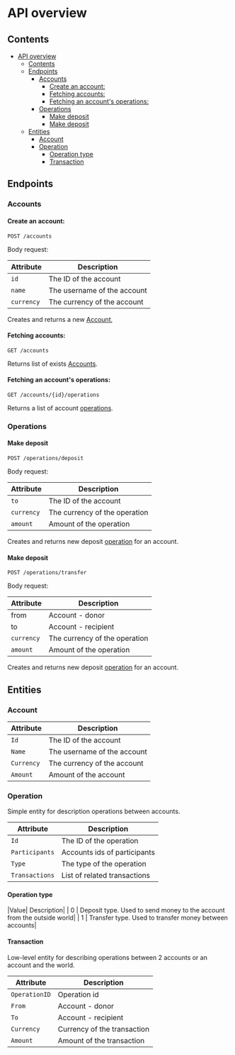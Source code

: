 API overview
============

## Contents

- [API overview](#api-overview)
  - [Contents](#contents)
  - [Endpoints](#endpoints)
    - [Accounts](#accounts)
      - [Create an account:](#create-an-account)
      - [Fetching accounts:](#fetching-accounts)
      - [Fetching an account's operations:](#fetching-an-accounts-operations)
    - [Operations](#operations)
      - [Make deposit](#make-deposit)
      - [Make deposit](#make-deposit-1)
  - [Entities](#entities)
    - [Account](#account)
    - [Operation](#operation)
      - [Operation type](#operation-type)
      - [Transaction](#transaction)




## Endpoints

### Accounts

#### Create an account:

    POST /accounts

Body request:

| Attribute  | Description                 |
| ---------- | --------------------------- |
| `id`       | The ID of the account       |
| `name`     | The username of the account |
| `currency` | The currency of the account |

Creates and returns a new [Account](#account),

#### Fetching accounts:

    GET /accounts

Returns list of exists [Accounts](#account).

#### Fetching an account's operations:

    GET /accounts/{id}/operations

Returns a list of account [operations](#operation).

### Operations

#### Make deposit

    POST /operations/deposit

Body request:

| Attribute  | Description                   |
| ---------- | ----------------------------- |
| `to`       | The ID of the account         |
| `currency` | The currency of the operation |
| `amount`   | Amount of the operation       |

Creates and returns new deposit [operation](#operation) for an account.

#### Make deposit

    POST /operations/transfer

Body request:

| Attribute  | Description                   |
| ---------- | ----------------------------- |
| from       | Account - donor               |
| to         | Account - recipient           |
| `currency` | The currency of the operation |
| `amount`   | Amount of the operation       |

Creates and returns new deposit [operation](#operation) for an account.

## Entities

### Account

| Attribute  | Description                 |
| ---------- | --------------------------- |
| `Id`       | The ID of the account       |
| `Name`     | The username of the account |
| `Currency` | The currency of the account |
| `Amount`   | Amount of the account       |

### Operation
Simple entity for description operations between accounts.

| Attribute      | Description                  |
| -------------- | ---------------------------- |
| `Id`           | The ID of the operation      |
| `Participants` | Accounts ids of participants |
| `Type`         | The type of the operation    |
| `Transactions` | List of related transactions |

#### Operation type
|Value| Description|
| 0 | Deposit type. Used to send money to the account from the outside world|
| 1 | Transfer type. Used to transfer money between accounts|

#### Transaction
Low-level entity for describing operations between 2 accounts or an account and the world.


| Attribute     | Description                 |
| ------------- | --------------------------- |
| `OperationID` | Operation id                |
| `From`        | Account - donor             |
| `To`          | Account - recipient         |
| `Currency`    | Currency of the transaction |
| `Amount`      | Amount of the transaction   |
